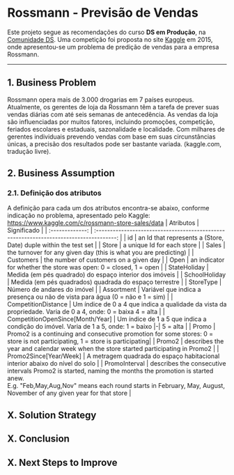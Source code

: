 # Rossmann - Previsão de Vendas
Este projeto segue as recomendações do curso **DS em Produção**, na [Comunidade DS](https://www.comunidadedatascience.com/). 
Uma competição foi proposta no site [Kaggle](https://www.kaggle.com/c/rossmann-store-sales/overview/description) em 2015, onde apresentou-se um problema de predição de vendas para a empresa Rossmann.

---
## 1. Business Problem
Rossmann opera mais de 3.000 drogarias em 7 países europeus. Atualmente, os gerentes de loja da Rossmann têm a tarefa de prever suas vendas diárias com até seis semanas de antecedência. As vendas da loja são influenciadas por muitos fatores, incluindo promoções, competição, feriados escolares e estaduais, sazonalidade e localidade. Com milhares de gerentes individuais prevendo vendas com base em suas circunstâncias únicas, a precisão dos resultados pode ser bastante variada. (kaggle.com, tradução livre).

## 2. Business Assumption
### 2.1. Definição dos atributos
A definição para cada um dos atributos encontra-se abaixo, conforme indicação no problema, apresentado pelo Kaggle: https://www.kaggle.com/c/rossmann-store-sales/data
|              Atributos             |                                  Significado                                            |
|          :-------------:           | :-------------------------------------------------------------------------------------: |
|                id                  |       an Id that represents a (Store, Date) duple within the test set             |
|               Store                |                    a unique Id for each store                |
|               Sales                |    the turnover for any given day (this is what you are predicting)   |
|             Customers              |                      the number of customers on a given day                       |
|                Open                | an indicator for whether the store was open: 0 = closed, 1 = open |
|            StateHoliday            | Medida (em pés quadrado) do espaço interior dos imóveis      |
|          SchoolHoliday             |     Medida (em pés quadrados) quadrada do espaço terrestre   |
|          StoreType                 |                 Número de andares do imóvel                  |
|            Assortment              | Variável que indica a presença ou não de vista para água (0 = não e 1 = sim) |
|       CompetitionDistance          | Um índice de 0 a 4 que indica a qualidade da vista da propriedade. Varia de 0 a 4, onde: 0 = baixa  4 = alta |
| CompetitionOpenSince\[Month/Year\] | Um índice de 1 a 5 que indica a condição do imóvel. Varia de 1 a 5, onde: 1 = baixo \|-\| 5 = alta |
|                Promo               | Promo2 is a continuing and consecutive promotion for some stores: 0 = store is not participating, 1 = store is participating|
|                Promo2              | describes the year and calendar week when the store started participating in Promo2  |
|       Promo2Since\[Year/Week\]     | A metragem quadrada do espaço habitacional interior abaixo do nível do solo |
|            PromoInterval           | describes the consecutive intervals Promo2 is started, naming the months the promotion is started anew.<br> E.g. "Feb,May,Aug,Nov" means each round starts in February, May, August, November of any given year for that store               |


## X. Solution Strategy

## X. Conclusion

## X. Next Steps to Improve
